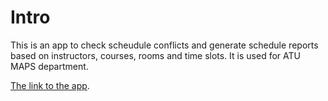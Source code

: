 # Intro
This is an app to check scheudule conflicts and generate schedule reports based on instructors, courses, rooms and time slots. It is used for ATU MAPS department.

[The link to the app](https://atu-maps-class-schedule.streamlit.app/).
